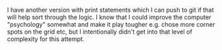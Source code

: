 I have another version with print statements which I can push to git if that will help sort through the logic. I know that I could improve the computer "psychology" somewhat and make it play tougher e.g. chose more corner spots on the grid etc, but I intentionally didn't get into that level of complexity for this attempt.